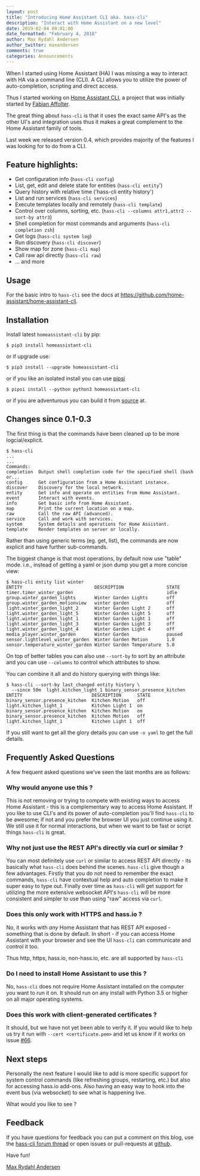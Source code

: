 ```yaml
---
layout: post
title: "Introducing Home Assistant CLI aka. hass-cli"
description: "Interact with Home Assistant on a new level"
date: 2019-02-04 00:01:00
date_formatted: "February 4, 2018"
author: Max Rydahl Andersen
author_twitter: maxandersen
comments: true
categories: Announcements
---
```


When I started using Home Assistant (HA) I was missing a way to interact with HA via a command
line (CLI). A CLI allows you to utilize the power of auto-completion, scripting and direct access.

Thus I started working on [Home Assistant CLI][github-hass-cli], a project that
was initially started by [Fabian Affolter][@fabaff].

The great thing about `hass-cli` is that it uses the exact same API's as the other UI's and integration uses thus it makes a great complement to the Home Assistant family of tools.

Last week we released version 0.4, which provides majority of the features I was
looking for to do from a CLI.

## Feature highlights:
   
   - Get configuration info (`hass-cli config`)
   - List, get, edit and delete state for entities (`hass-cli entity`')
   - Query history with relative time ('hass-cli entity history')
   - List and run services (`hass-cli services`)
   - Execute templates locally and remotely (`hass-cli template`)
   - Control over columns, sorting, etc. (`hass-cli --columns attr1,attr2 --sort-by attr3`)
   - Shell completion for most commands and arguments (`hass-cli completion zsh`)
   - Get logs (`hass-cli system log`)
   - Run discovery (`hass-cli discover`)
   - Show map for zone (`hass-cli map`)
   - Call raw api directly (`hass-cli raw`)
   - ... and more

## Usage

For the basic intro to `hass-cli` see the docs at https://github.com/home-assistant/home-assistant-cli.

## Installation

Install latest `homeassistant-cli` by pip:

    $ pip3 install homeassistant-cli
    
or if upgrade use:

    $ pip3 install --upgrade homeassistant-cli
   
or if you like an isolated install you can use [pipsi][pipsi]

    $ pipsi install --python python3 homeassistant-cli

or if you are adventurous you can build it from [source][github-hass-cli] at. 

## Changes since 0.1-0.3

The first thing is that the commands have been cleaned up to be more logcial/explicit. 

    $ hass-cli 
    ...
    ...
    Commands:
    completion  Output shell completion code for the specified shell (bash or...
    config      Get configuration from a Home Assistant instance.
    discover    Discovery for the local network.
    entity      Get info and operate on entities from Home Assistant.
    event       Interact with events.
    info        Get basic info from Home Assistant.
    map         Print the current location on a map.
    raw         Call the raw API (advanced).
    service     Call and work with services.
    system      System details and operations for Home Assistant.
    template    Render templates on server or locally.

Rather than using generic terms (eg. get, list), the commands are now explicit
and have further sub-commands.

The biggest change is that most operations, by default now use
"table" mode. i.e., instead of getting a yaml or json dump you get a more concise view:

    $ hass-cli entity list winter
    ENTITY                           DESCRIPTION                STATE    
    timer.timer_winter_garden                                   idle     
    group.winter_garden_lights       Winter Garden Lights       off      
    group.winter_garden_motionview   winter garden              off      
    light.winter_garden_light_2      Winter Garden Light 2      off      
    light.winter_garden_light_5      Winter Garden Light 5      off      
    light.winter_garden_light_1      Winter Garden Light 1      off      
    light.winter_garden_light_3      Winter Garden Light 3      off      
    light.winter_garden_light_4      Winter Garden Light 4      off      
    media_player.winter_garden       Winter Garden              paused   
    sensor.lightlevel_winter_garden  Winter Garden Motion       1.0      
    sensor.temperature_winter_garden Winter Garden Temperature  5.0      

On top of better tables you can also use `--sort-by` to sort by an attribute and you can use `--columns` to control which attributes to show.

You can combine it all and do history querying with things like:

    $ hass-cli --sort-by last_changed entity history \
      --since 50m  light.kitchen_light_1 binary_sensor.presence_kitchen
    ENTITY                          DESCRIPTION      STATE
    binary_sensor.presence_kitchen  Kitchen Motion   off
    light.kitchen_light_1           Kitchen Light 1  on
    binary_sensor.presence_kitchen  Kitchen Motion   on
    binary_sensor.presence_kitchen  Kitchen Motion   off
    light.kitchen_light_1           Kitchen Light 1  off

If you still want to get all the glory details you can use `-o yaml` to get the full details.

## Frequently Asked Questions

A few frequent asked questions we've seen the last months are as follows:

### Why would anyone use this ? 

This is not removing or trying to compete with existing ways to access Home
Assistant - this is a complementary way to access Home Assistant. If you like to
use CLI's and its power of auto-completion you'll find `hass-cli` to be awesome;
if not and you prefer the browser UI you just continue using it. We still use it
for normal interactions, but when we want to be fast or script things `hass-cli`
is great.

### Why not just use the REST API's directly via curl or similar ?

You can most definitely use `curl` or similar to access REST API directly - its
basically what `hass-cli` does behind the scenes. `hass-cli` give though a few
advantages. Firstly that you do not need to remember the exact commands,
`hass-cli` have contextual help and auto completion to make it super easy to
type out. Finally over time as `hass-cli` will get support for utilizing the
more extensive websocket API's `hass-cli` will be more consistent and simpler to
use than using "raw" access via `curl`.

### Does this only work with HTTPS and hass.io ? 

No, it works with *any* Home Assistant that has REST API exposed - something
that is done by default. In short - if you can access Home Assistant with your
browser and see the UI `hass-cli` can communicate and control it too.

Thus http, https, hass.io, non-hass.io, etc. are all supported by `hass-cli`

### Do I need to install Home Assistant to use this ?

No, `hass-cli` does not require Home Assistant installed on the computer you
want to run it on. It should run on any install with Python 3.5 or higher on all
major operating systems.

### Does this work with client-generated certificates ? 

It should, but we have not yet been able to verify it. If you would like to help
us try it run with `--cert <certificate.pem>` and let us know if it works on
issue [#66][client-cert-git].

## Next steps

Personally the next feature I would like to add is more specific support for
system control commands (like refreshing groups, restarting, etc.) but also for
accessing hass.io add-ons. Also having an easy way to hook into the event bus
(via websocket) to see what is happening live.

What would you like to see ? 

## Feedback

If you have questions for feedback you can put a comment on this blog, use the
[hass-cli forum thread][forum-thread-hasscli] or open issues or pull-requests at
[github][github-hass-cli].

Have fun!

[Max Rydahl Andersen][@maxandersen]


[pipsi]: https://github.com/mitsuhiko/pipsi
[github-hass-cli]: https://github.com/home-assistant/home-assistant-cli
[github-hass-issues]: https://github.com/home-assistant/home-assistant-cli/issues
[@fabaff]: https://github.com/fabaff
[forum-thread-hasscli]: https://community.home-assistant.io/t/resurrected-feature-home-assistant-cli/84107
[client-cert-git]: https://github.com/home-assistant/home-assistant-cli/issues/66
[@maxandersen]: https://xam.dk/about

